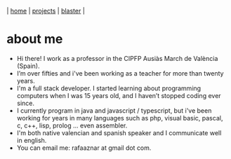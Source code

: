 
| [home](home.md) | [projects](projects.md) | [blaster](blaster.md) |

# about me

* Hi there! I work as a professor in the CIPFP Ausiàs March de València (Spain).
* I’m over fifties and i've been working as a teacher for more than twenty years.
* I'm a full stack developer. I started learning about programming computers when I was 15 years old, and I haven’t stopped coding ever since.
* I currently program in java and javascript / typescript, but i've been working for years in many languages such as php, visual basic, pascal, c, c++, lisp, prolog ... even assembler.
* I'm both native valencian and spanish speaker and I communicate well in english.
* You can email me: rafaaznar at gmail dot com.
